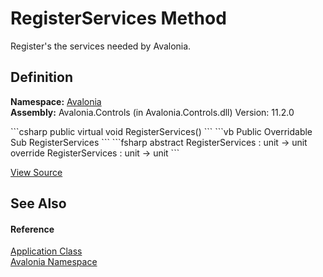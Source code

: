 # RegisterServices Method


Register's the services needed by Avalonia.



## Definition
**Namespace:** <a href="N_Avalonia">Avalonia</a>  
**Assembly:** Avalonia.Controls (in Avalonia.Controls.dll) Version: 11.2.0

<Tabs groupId="api-code-preview">
<TabItem value="csharp" label="C#">
```csharp
public virtual void RegisterServices()
```
</TabItem>
<TabItem value="vb" label="VB">
```vb
Public Overridable Sub RegisterServices
```
</TabItem>
<TabItem value="fsharp" label="F#">
```fsharp
abstract RegisterServices : unit -> unit 
override RegisterServices : unit -> unit 
```
</TabItem>
</Tabs>



<a href="https://github.com/AvaloniaUI/Avalonia/tree/master/src/Avalonia.Controls/Application.cs#L253" title="View the source code">View Source</a>



## See Also


#### Reference
<a href="T_Avalonia_Application">Application Class</a>  
<a href="N_Avalonia">Avalonia Namespace</a>  

